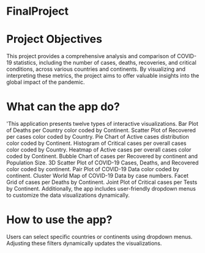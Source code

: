 # FinalProject

# Project Objectives

This project provides a comprehensive analysis and comparison of COVID-19 statistics, including the number of cases, deaths, recoveries, and critical conditions, across various countries and continents. By visualizing and interpreting these metrics, the project aims to offer valuable insights into the global impact of the pandemic.

# What can the app do?

'This application presents twelve types of interactive visualizations. Bar Plot of Deaths per Country color coded by Continent. Scatter Plot of Recovered per cases color coded by Country. Pie Chart of Active cases distribution color coded by Continent. Histogram of Critical cases per overall cases color coded by Country. Heatmap of Active cases per overall cases color coded by Continent. Bubble Chart of cases per Recovered by continent and Population Size. 3D Scatter Plot of COVID-19 Cases, Deaths, and Recovered color coded by continent. Pair Plot of COVID-19 Data color coded by continent. Cluster World Map of COVID-19 Data by case numbers. Facet Grid of cases per Deaths by Continent. Joint Plot of Critical cases per Tests by Continent. Additionally, the app includes user-friendly dropdown menus to customize the data visualizations dynamically.

# How to use the app?

Users can select specific countries or continents using dropdown menus. Adjusting these filters dynamically updates the visualizations.
